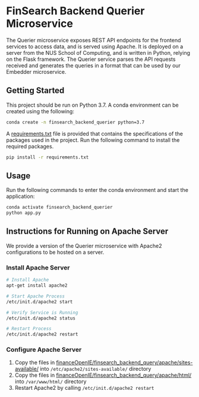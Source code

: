 # FinSearch Backend Querier Microservice
The Querier microservice exposes REST API endpoints for the frontend services to access data, and is served using Apache. It is deployed on a server from the NUS School of Computing, and is written in Python, relying on the Flask framework. The Querier service parses the API requests received and generates the queries in a format that can be used by our Embedder microservice.

## Getting Started
This project should be run on Python 3.7. A conda environment can be created using the following:
```bash
conda create -n finsearch_backend_querier python=3.7
```

A [requirements.txt](https://github.com/ValaryLim/financeOpenIE/tree/main/finsearch_backend_query/requirements.txt) file is provided that contains the specifications of the packages used in the project. Run the following command to install the required packages.
```bash
pip install -r requirements.txt
```

## Usage
Run the following commands to enter the conda environment and start the application:
```bash
conda activate finsearch_backend_querier
python app.py
```

## Instructions for Running on Apache Server
We provide a version of the Querier microservice with Apache2 configurations to be hosted on a server. 
### Install Apache Server
```bash
# Install Apache
apt-get install apache2

# Start Apache Process
/etc/init.d/apache2 start

# Verify Service is Running
/etc/init.d/apache2 status

# Restart Process
/etc/init.d/apache2 restart
```

### Configure Apache Server
1. Copy the files in [financeOpenIE/finsearch_backend_query/apache/sites-available/](https://github.com/ValaryLim/financeOpenIE/tree/main/finsearch_backend_query/apache/sites-available/) into `/etc/apache2/sites-available/` directory
2. Copy the files in [financeOpenIE/finsearch_backend_query/apache/html/](https://github.com/ValaryLim/financeOpenIE/tree/main/finsearch_backend_query/apache/html/) into `/var/www/html/` directory
3. Restart Apache2 by calling `/etc/init.d/apache2 restart`